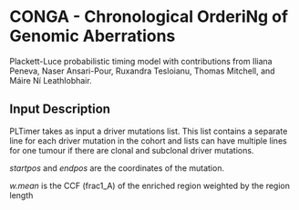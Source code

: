 # CONGA - Chronological OrderiNg of Genomic Aberrations

Plackett-Luce probabilistic timing model with contributions from Iliana Peneva, Naser Ansari-Pour, Ruxandra Tesloianu, Thomas Mitchell, and Máire Ní Leathlobhair.

## Input Description 
PLTimer takes as input a driver mutations list. This list contains a separate line for each driver mutation in the cohort and lists can have multiple lines for one tumour if there are clonal and subclonal driver mutations. 

*startpos* and *endpos* are the coordinates of the mutation. 

*w.mean* is the CCF (frac1_A) of the enriched region weighted by the region length 

